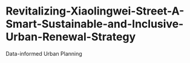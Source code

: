 # Revitalizing-Xiaolingwei-Street-A-Smart-Sustainable-and-Inclusive-Urban-Renewal-Strategy
Data-informed Urban Planning
